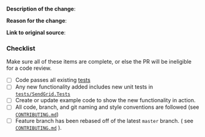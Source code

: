 <!-- 
Please explain WHAT you changed and WHY. 

The title should be descriptive, for example:

* *Fixed a typo in the apikeypermissions.md page*
* *Added the maximum number of domain whitelabels you can create to domains.md*
* *Fixing the number of days a batch id is valid in scheduling_parameters.md*

If this PR fixes an issue, please reference the issue number as well.

Fill out this form in the body:
-->

**Description of the change**:

**Reason for the change**:

**Link to original source**:

### Checklist

Make sure all of these items are complete, or else the PR will be ineligible for a code review.

- [ ] Code passes all existing [tests](https://github.com/sendgrid/sendgrid-csharp/tree/master/tests/SendGrid.Tests)
- [ ] Any new functionality added includes new unit tests in [`tests/SendGrid.Tests`](https://github.com/sendgrid/sendgrid-csharp/blob/master/tests/SendGrid.Tests/Integration.cs)
- [ ] Create or update example code to show the new functionality in action.
- [ ] All code, branch, and git naming and style conventions are followed (see [`CONTRIBUTING.md`](https://github.com/sendgrid/sendgrid-csharp/blob/master/CONTRIBUTING.md#style-guidelines-and-naming-conventions))
- [ ] Feature branch has been rebased off of the latest `master` branch. ( see [`CONTRIBUTING.md`](https://github.com/sendgrid/sendgrid-csharp/blob/master/CONTRIBUTING.md#creating-a-pull-request) ).
